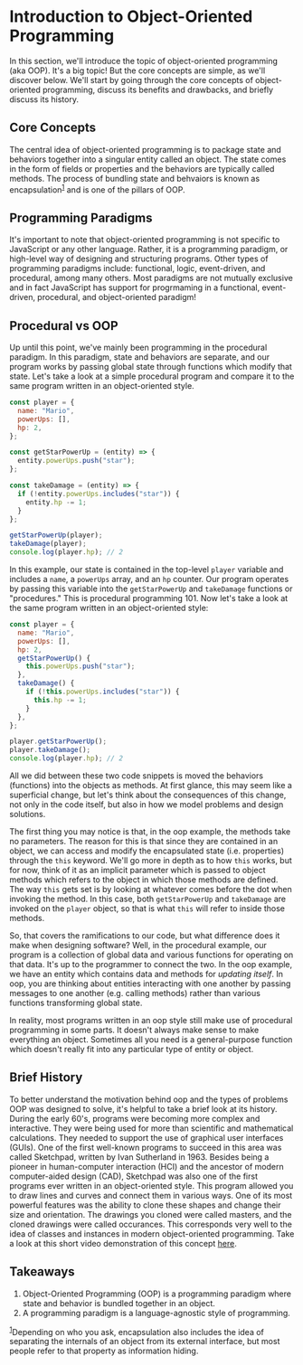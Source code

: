 # Introduction to Object-Oriented Programming

In this section, we'll introduce the topic of object-oriented programming (aka OOP). It's a big topic! But the core concepts are simple, as we'll discover below. We'll start by going through the core concepts of object-oriented programming, discuss its benefits and drawbacks, and briefly discuss its history.

## Core Concepts

The central idea of object-oriented programming is to package state and behaviors together into a singular entity called an object. The state comes in the form of fields or properties and the behaviors are typically called methods. The process of bundling state and behvaiors is known as encapsulation<sup id="1">[1](#f1)</sup> and is one of the pillars of OOP.

## Programming Paradigms

It's important to note that object-oriented programming is not specific to JavaScript or any other language. Rather, it is a programming paradigm, or high-level way of designing and structuring programs. Other types of programming paradigms include: functional, logic, event-driven, and procedural, among many others. Most paradigms are not mutually exclusive and in fact JavaScript has support for progrmaming in a functional, event-driven, procedural, and object-oriented paradigm!

## Procedural vs OOP

Up until this point, we've mainly been programming in the procedural paradigm. In this paradigm, state and behaviors are separate, and our program works by passing global state through functions which modify that state. Let's take a look at a simple procedural program and compare it to the same program written in an object-oriented style.

```js
const player = {
  name: "Mario",
  powerUps: [],
  hp: 2,
};

const getStarPowerUp = (entity) => {
  entity.powerUps.push("star");
};

const takeDamage = (entity) => {
  if (!entity.powerUps.includes("star")) {
    entity.hp -= 1;
  }
};

getStarPowerUp(player);
takeDamage(player);
console.log(player.hp); // 2
```

In this example, our state is contained in the top-level `player` variable and includes a `name`, a `powerUps` array, and an `hp` counter. Our program operates by passing this variable into the `getStarPowerUp` and `takeDamage` functions or "procedures." This is procedural programming 101. Now let's take a look at the same program written in an object-oriented style:

```js
const player = {
  name: "Mario",
  powerUps: [],
  hp: 2,
  getStarPowerUp() {
    this.powerUps.push("star");
  },
  takeDamage() {
    if (!this.powerUps.includes("star")) {
      this.hp -= 1;
    }
  },
};

player.getStarPowerUp();
player.takeDamage();
console.log(player.hp); // 2
```

All we did between these two code snippets is moved the behaviors (functions) into the objects as methods. At first glance, this may seem like a superficial change, but let's think about the consequences of this change, not only in the code itself, but also in how we model problems and design solutions.

The first thing you may notice is that, in the oop example, the methods take no parameters. The reason for this is that since they are contained in an object, we can access and modify the encapsulated state (i.e. properties) through the `this` keyword. We'll go more in depth as to how `this` works, but for now, think of it as an implicit parameter which is passed to object methods which refers to the object in which those methods are defined. The way `this` gets set is by looking at whatever comes before the dot when invoking the method. In this case, both `getStarPowerUp` and `takeDamage` are invoked on the `player` object, so that is what `this` will refer to inside those methods.

So, that covers the ramifications to our code, but what difference does it make when designing software? Well, in the procedural example, our program is a collection of global data and various functions for operating on that data. It's up to the programmer to connect the two. In the oop example, we have an entity which contains data and methods for _updating itself_. In oop, you are thinking about entities interacting with one another by passing messages to one another (e.g. calling methods) rather than various functions transforming global state.

In reality, most programs written in an oop style still make use of procedural programming in some parts. It doesn't always make sense to make everything an object. Sometimes all you need is a general-purpose function which doesn't really fit into any particular type of entity or object.

## Brief History

To better understand the motivation behind oop and the types of problems OOP was designed to solve, it's helpful to take a brief look at its history. During the early 60's, programs were becoming more complex and interactive. They were being used for more than scientific and mathematical calculations. They needed to support the use of graphical user interfaces (GUIs). One of the first well-known programs to succeed in this area was called Sketchpad, written by Ivan Sutherland in 1963. Besides being a pioneer in human-computer interaction (HCI) and the ancestor of modern computer-aided design (CAD), Sketchpad was also one of the first programs ever written in an object-oriented style. This program allowed you to draw lines and curves and connect them in various ways. One of its most powerful features was the ability to clone these shapes and change their size and orientation. The drawings you cloned were called masters, and the cloned drawings were called occurances. This corresponds very well to the idea of classes and instances in modern object-oriented programming. Take a look at this short video demonstration of this concept [here](https://youtu.be/hB3jQKGrJo0?t=422).

## Takeaways

1. Object-Oriented Programming (OOP) is a programming paradigm where state and behavior is bundled together in an object.
2. A programming paradigm is a language-agnostic style of programming.

<sup id="f1">[1](#1)</sup>Depending on who you ask, encapsulation also includes the idea of separating the internals of an object from its external interface, but most people refer to that property as information hiding.
